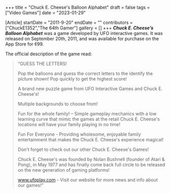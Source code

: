 +++
title = "Chuck E. Cheese's Balloon Alphabet"
draft = false
tags = ["Video Games"]
date = "2023-01-29"

[Article]
startDate = "2011-9-20"
endDate = ""
contributors = ["ChuckE1352","The 64th Gamer"]
gallery = []
+++
<b><i>Chuck E. Cheese’s Balloon Alphabet</b></i> was a game developed by UFO interactive games. It was released on September 20th, 2011, and was available for purchase on the App Store for ¢99.

The official description of the game read:<blockquote>“GUESS THE LETTERS!

Pop the balloons and guess the correct letters to the identify the picture shown! Pop quickly to get the highest score!

A brand new puzzle game from UFO Interactive Games and Chuck E. Cheese's!

Multiple backgrounds to choose from!

Fun for the whole family! – Simple gameplay mechanics with a low learning curve that mimic the games at the retail Chuck E. Cheese's locations will have your family playing in no time!

Fun For Everyone - Providing wholesome, enjoyable family entertainment that makes the Chuck E. Cheese's experience magical!

Don't forget to check out our other Chuck E. Cheese's Games!

Chuck E. Cheese's was founded by Nolan Bushnell (founder of Atari & Pong), in May 1977 and has finally come back full circle to be released on the new generation of gaming platforms!

www.ufoplay.com - Visit our website for more news and info about our games!”</blockquote>